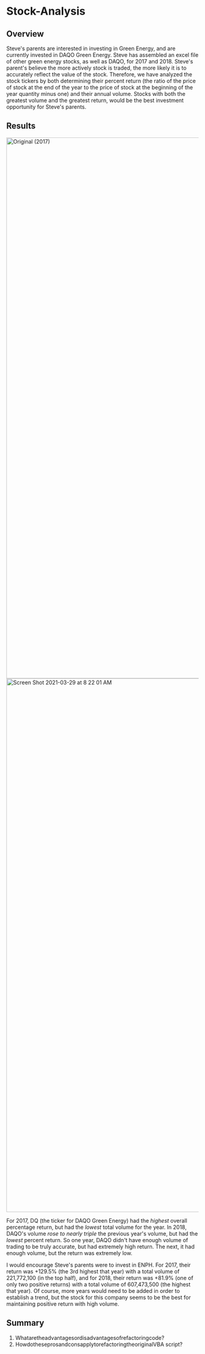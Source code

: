 # Stock-Analysis

## Overview
  
  Steve's parents are interested in investing in Green Energy, and are currently invested in DAQO Green Energy. Steve has assembled an excel file of other green energy stocks, as well as DAQO, for 2017 and 2018. Steve's parent's believe the more actively stock is traded, the more likely it is to accurately reflect the value of the stock. Therefore, we have analyzed the stock tickers by both determining their percent return (the ratio of the price of stock at the end of the year to the price of stock at the beginning of the year quantity minus one) and their annual volume. Stocks with both the greatest volume and the greatest return, would be the best investment opportunity for Steve's parents. 

## Results

  <img width="1417" alt="Original (2017)" src="https://user-images.githubusercontent.com/80495710/112835035-bd2f7500-9066-11eb-9e44-7e7e333ea6cd.png">

<img width="1398" alt="Screen Shot 2021-03-29 at 8 22 01 AM" src="https://user-images.githubusercontent.com/80495710/112835902-e3a1e000-9067-11eb-9c8c-03f3e6aea312.png">


For 2017, DQ (the ticker for DAQO Green Energy) had the *highest* overall percentage return, but had the *lowest* total volume for the year. In 2018, DAQO's volume *rose to nearly triple* the previous year's volume, but had the *lowest* percent return. So one year, DAQO didn't have enough volume of trading to be truly accurate, but had extremely high return. The next, it had enough volume, but the return was extremely low. 

I would encourage Steve's parents were to invest in ENPH. For 2017, their return was +129.5% (the 3rd highest that year) with a total volume of 221,772,100 (in the top half), and for 2018, their return was +81.9% (one of only two positive returns) with a total volume of 607,473,500 (the highest that year). Of course, more years would need to be added in order to establish a trend, but the stock for this company seems to be the best for maintaining positive return with high volume. 


  
## Summary

  1. Whataretheadvantagesordisadvantagesofrefactoringcode?
  2. HowdotheseprosandconsapplytorefactoringtheoriginalVBA script?

